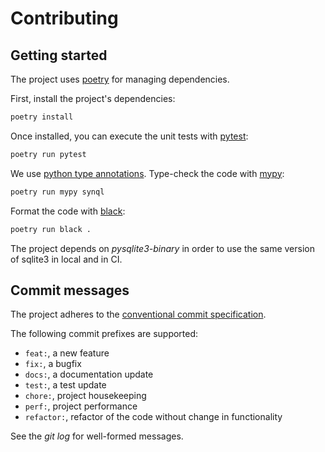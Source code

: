 # Contributing

## Getting started

The project uses [poetry](https://python-poetry.org) for managing dependencies.

First, install the project's dependencies:

```sh
poetry install
```

Once installed, you can execute the unit tests with [pytest](https://docs.pytest.org):

```sh
poetry run pytest
```

We use [python type annotations](https://docs.python.org/3/library/typing.html).
Type-check the code with [mypy](https://mypy-lang.org):

```sh
poetry run mypy synql
```

Format the code with [black](https://github.com/psf/black):

```sh
poetry run black .
```

The project depends on _pysqlite3-binary_ in order to use the same version of sqlite3 in local and in CI.

## Commit messages

The project adheres to the [conventional commit specification](https://www.conventionalcommits.org).

The following commit prefixes are supported:

- `feat:`, a new feature
- `fix:`, a bugfix
- `docs:`, a documentation update
- `test:`, a test update
- `chore:`, project housekeeping
- `perf:`, project performance
- `refactor:`, refactor of the code without change in functionality

See the _git log_ for well-formed messages.
